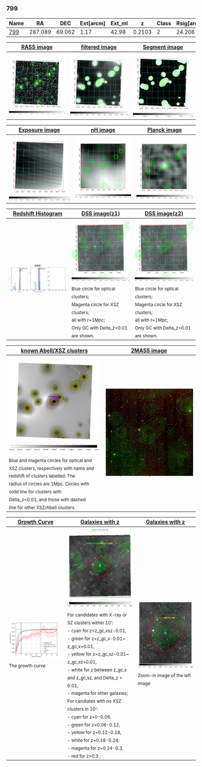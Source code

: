 <div STYLE="page-break-after: always;"></div>

### 799

|Name          |RA          |DEC      | Ext[arcm] | Ext_ml | z    | Class| Rsig[arcmin] | CRsig[c/s] | CR500[c/s] | R500[Mpc] |L500[erg/s]|F500[erg/s/cm^2]| M500[Msun]|Tx[keV]|beta|GC(XSZ,Delta_z<0.01)| GC(OPT,Delta_z<0.01)|GC|alias|
|--------------|------------|------------|---|---|-----------|--------|------|------|----|----|----|----|----|----|----|----|----|----|---|
|[799](script/799.md)     | 287.089       | 69.062       | 1.17    | 42.98   | 0.2103 | 2   | 24.206 |0.138 |0.123 |1.083 |2.916e+44 |2.268e-12 |4.457e+14 |5.763 |0.554 |Tar, |Wen, |Tar, |k056|

|[RASS image](../image/799/799_img.pdf)|[filtered image](../image/799/799_fil.pdf)|[Segment image](../image/799/799_seg.pdf)|
|-------------------|--------------------|-------------------|
| <img src="../image/799/799_img.png" width="300">  | <img src="../image/799/799_fil.png" width="300">   | <img src="../image/799/799_seg.png" width="300">  |

|[Exposure image](../image/799/799_mex.pdf)| [nH image](../image/799/799_nh.pdf)| [Planck image](../image/799/799_p.pdf)|
|-------------------|--------------------|-------------------|
|<img src="../image/799/799_mex.png" width="300">   | <img src="../image/799/799_nh.png" width="300">    | <img src="../image/799/799_p.png" width="300"> |

|[Redshift Histogram](../image/799/799_zg.pdf) | [DSS image(z1)](../image/799/799_dss_z1.pdf)      |  [DSS image(z2)](../image/799/799_dss_z2.pdf)    |
|-------------------|--------------------|-------------------|
|<img src="../image/799/799_zg.png" width="300"> |<img src="../image/799/799_dss_z1.png" width="300"> <sub><br>Blue circle for optical clusters; <br>Magenta circle for XSZ clusters; <br>all with r=1Mpc; <br>Only GC with Delta_z<0.01 are shown. </sub>| <img src="../image/799/799_dss_z2.png" width="300"><sub><br>Blue circle for optical clusters; <br>Magenta circle for XSZ clusters; <br>all with r=1Mpc; <br>Only GC with Delta_z<0.01 are shown. </sub> |

|[known Abell/XSZ clusters](../image/799/799_m.pdf) | [2MASS image](../image/799/799_2mass.pdf)      |
|-------------------|-------------------|
|<img src=../image/799/799_m.png width="300"> <sub><br>Blue and magenta circles for optical and <br>XSZ clusters, respectively with name and <br>redshift of clusters labelled. The <br>radius of circles are 1Mpc. Circles with <br>solid line for clusters with <br>Delta_z<0.01, and those with dashed <br>line for other XSZ/Abell clusters.        </sub>|<img src="../image/799/799_2mass.png" width="300">  |

|[Growth Curve](../image/799/799_gca_all.png) |[Galaxies with z](../image/799/799_opt_ned.pdf) |[Galaxies with z](../image/799/799_opt_ned_zoom.pdf) |
|-------------------|-------------------|-------------------|
| <img src="../image/799/799_gca_all.png" width="300"> <sub><br>The growth curve.</sub>| <img src=../image/799/799_opt_ned.png width="300"> <br><sub> For candidates with X-ray or SZ clusters within 10': <br> - cyan for z<z_gc,xsz-0.01, <br> - green for z=z_gc,x-0.01~ z_gc,x+0.01, <br> - yellow for z=z_gc,sz-0.01~ z_gc,sz+0.01, <br> - white for z between z_gc,x and z_gc,sz, and Delta_z > 0.01, <br> - magenta for other galaxies; <br>For candiates with no XSZ clusters in 10': <br> - cyan for z=0-0.06, <br> - green for z=0.06-0.12, <br> - yellow for z=0.12-0.18, <br> - white for z=0.18-0.24, <br> - magenta for z=0.24-0.3, <br> - red for z>0.3 ;  </sub>|<img src=../image/799/799_opt_ned_zoom.png width="300">  <br><sub> Zoom-in image of the left image</sub>|




